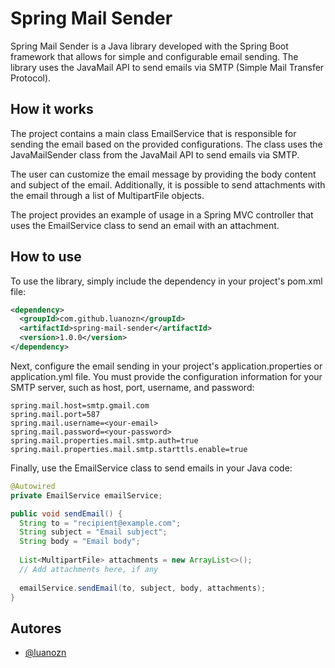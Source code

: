 
# Spring Mail Sender

Spring Mail Sender is a Java library developed with the Spring Boot framework that allows for simple and configurable email sending. The library uses the JavaMail API to send emails via SMTP (Simple Mail Transfer Protocol).



## How it works

The project contains a main class EmailService that is responsible for sending the email based on the provided configurations. The class uses the JavaMailSender class from the JavaMail API to send emails via SMTP.

The user can customize the email message by providing the body content and subject of the email. Additionally, it is possible to send attachments with the email through a list of MultipartFile objects.

The project provides an example of usage in a Spring MVC controller that uses the EmailService class to send an email with an attachment.


## How to use

To use the library, simply include the dependency in your project's pom.xml file:

```xml
<dependency>
  <groupId>com.github.luanozn</groupId>
  <artifactId>spring-mail-sender</artifactId>
  <version>1.0.0</version>
</dependency>

```

Next, configure the email sending in your project's application.properties or application.yml file. You must provide the configuration information for your SMTP server, such as host, port, username, and password:

```properties
spring.mail.host=smtp.gmail.com
spring.mail.port=587
spring.mail.username=<your-email>
spring.mail.password=<your-password>
spring.mail.properties.mail.smtp.auth=true
spring.mail.properties.mail.smtp.starttls.enable=true

```

Finally, use the EmailService class to send emails in your Java code:

```java
@Autowired
private EmailService emailService;

public void sendEmail() {
  String to = "recipient@example.com";
  String subject = "Email subject";
  String body = "Email body";
  
  List<MultipartFile> attachments = new ArrayList<>();
  // Add attachments here, if any
  
  emailService.sendEmail(to, subject, body, attachments);
}

```
## Autores

- [@luanozn](https://www.github.com/luanozn)

